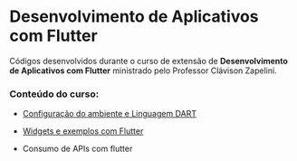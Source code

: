# Desenvolvimento de Aplicativos com Flutter
Códigos desenvolvidos durante o curso de extensão de **Desenvolvimento de Aplicativos com Flutter** ministrado pelo Professor Clávison Zapelini. 
<br>
### Conteúdo do curso:

- [Configuração do ambiente e Linguagem DART](/aula_01)

- [Widgets e exemplos com Flutter](/aula_02/imc_curso_extensao)

- Consumo de APIs com flutter

